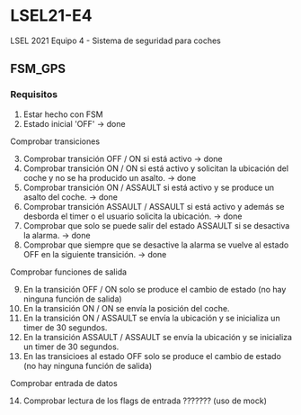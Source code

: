 # LSEL21-E4
LSEL 2021 Equipo 4 - Sistema de seguridad para coches

## FSM_GPS

### Requisitos

1. Estar hecho con FSM
2. Estado inicial 'OFF' -> done

Comprobar transiciones

3. Comprobar transición OFF / ON si está activo -> done 
4. Comprobar transición ON / ON si está activo y solicitan la ubicación del coche y no se ha producido un asalto.  -> done 
5. Comprobar transición ON / ASSAULT si está activo y se produce un asalto del coche. -> done 
6. Comprobar transición ASSAULT / ASSAULT si está activo y además se desborda el timer o el usuario solicita la ubicación. -> done
7. Comprobar que solo se puede salir del estado ASSAULT si se desactiva la alarma. -> done
8. Comprobar que siempre que se desactive la alarma se vuelve al estado OFF en la siguiente transición. -> done

Comprobar funciones de salida

9.  En la transición OFF / ON solo se produce el cambio de estado (no hay ninguna función de salida)
10. En la transición ON / ON se envía la posición del coche. 
11. En la transición ON / ASSAULT se envía la ubicación y se inicializa un timer de 30 segundos. 
12. En la transición ASSAULT / ASSAULT se envía la ubicación y se inicializa un timer de 30 segundos. 
13. En las transicioes al estado OFF solo se produce el cambio de estado (no hay ninguna función de salida)

Comprobar entrada de datos 

14. Comprobar lectura de los flags de entrada ??????? (uso de mock)
